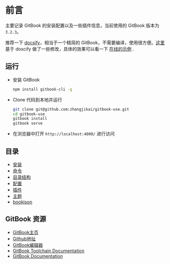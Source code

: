 # 前言

主要记录 GitBook 的安装配置以及一些插件信息，当前使用的 GitBook 版本为 `3.2.3`。

推荐一下 [docsify](https://github.com/QingWei-Li/docsify)，相当于一个精简的 GitBook，不需要编译，使用很方便。[这里](https://github.com/zhangjikai/docsify) 基于 doscify 做了一些修改，具体的效果可以看一下 [在线的示例](http://doc.zhangjikai.com/#/) .

## 运行

* 安装 GitBook
  ```bash
  npm install gitbook-cli -g
  ```
* Clone 代码到本地并运行
  ```bash
  git clone git@github.com:zhangjikai/gitbook-use.git
  cd gitbook-use
  gitbook install
  gitbook serve
  ```
* 在浏览器中打开 `http://localhost:4000/` 进行访问

## 目录

* [安装](installation.md)
* [命令](commands.md)
* [目录结构](structure.md)
* [配置](settings.md)
* [插件](plugins.md)
* [主题](themes.md)
* [bookjson](bookjson.md)

## GitBook 资源

* [GitBook主页](https://www.gitbook.com/)
* [Github地址](https://github.com/GitbookIO/)
* [GitBook编辑器](https://www.gitbook.com/editor/osx)
* [GitBook Toolchain Documentation](http://toolchain.gitbook.com/)
* [GitBook Documentation](http://help.gitbook.com/)




